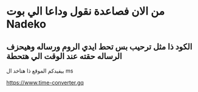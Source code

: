 # من الان فصاعدة نقول وداعا الي بوت Nadeko
 
## الكود ذا مثل ترحيب بس تحط ايدي الروم ورساله وهيحزف الرساله حقته عند الوقت الي هتحطة 

بيفيدكم الموقع ذا هتاخد ال ms

https://www.time-converter.gq

